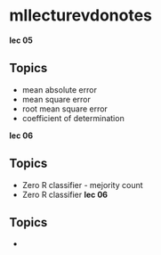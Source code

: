 # mllecturevdonotes
**lec 05**
## Topics
  * mean absolute error
  * mean square error
  * root mean square error
  * coefficient of determination 

**lec 06**
## Topics
  * Zero R classifier - mejority count
  * Zero R classifier
**lec 06**
## Topics
  *
